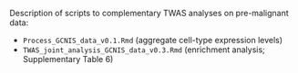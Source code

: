 
Description of scripts to complementary TWAS analyses on pre-malignant data:

- `Process_GCNIS_data_v0.1.Rmd` (aggregate cell-type expression levels)
- `TWAS_joint_analysis_GCNIS_data_v0.3.Rmd` (enrichment analysis; Supplementary Table 6)
